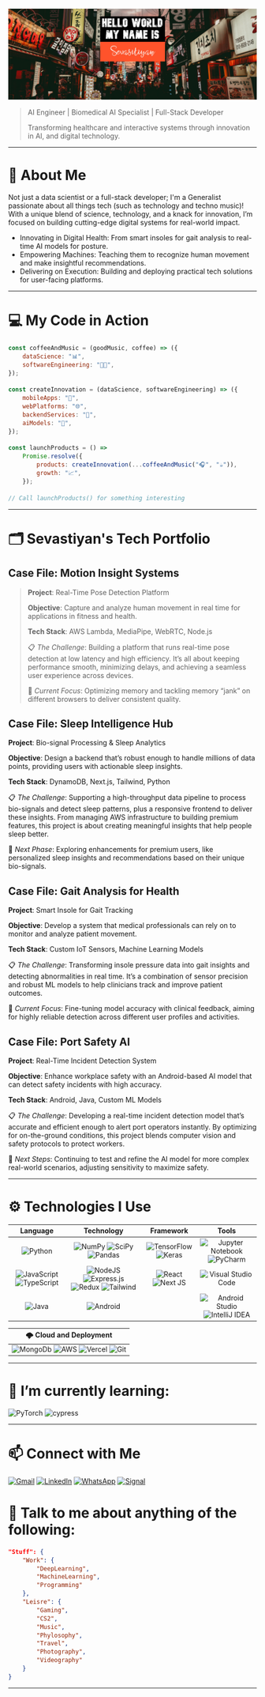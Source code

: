 ![Header image](https://github.com/Sevastiyan/Sevastiyan/blob/main/sava-bobov-eVa2FK83K6w-unsplash-Sevi.jpg)

> AI Engineer | Biomedical AI Specialist | Full-Stack Developer
>
> Transforming healthcare and interactive systems through innovation in AI, and digital technology.

---
# 🌌 About Me

Not just a data scientist or a full-stack developer; I'm a Generalist passionate about all things tech (such as technology and techno music)! With a unique blend of science, technology, and a knack for innovation, I’m focused on building cutting-edge digital systems for real-world impact.
- Innovating in Digital Health: From smart insoles for gait analysis to real-time AI models for posture.
- Empowering Machines: Teaching them to recognize human movement and make insightful recommendations.
- Delivering on Execution: Building and deploying practical tech solutions for user-facing platforms.

---
# 💻 My Code in Action

```javascript
const coffeeAndMusic = (goodMusic, coffee) => ({
    dataScience: "📊",
    softwareEngineering: "👨‍💻",
});

const createInnovation = (dataScience, softwareEngineering) => ({
    mobileApps: "📱",
    webPlatforms: "🌐",
    backendServices: "🧮",
    aiModels: "🤖",
});

const launchProducts = () =>
    Promise.resolve({
        products: createInnovation(...coffeeAndMusic("🎧", "☕")),
        growth: "📈",
    });

// Call launchProducts() for something interesting
```
---

# 🗂️ Sevastiyan's Tech Portfolio

## Case File: Motion Insight Systems

>**Project**: Real-Time Pose Detection Platform
>
>**Objective**: Capture and analyze human movement in real time for applications in fitness and health.
>
>**Tech Stack**: AWS Lambda, MediaPipe, WebRTC, Node.js
>
>📋 _The Challenge_: Building a platform that runs real-time pose detection at low latency and high efficiency. It’s all about keeping performance smooth, minimizing delays, and achieving a seamless user experience across devices.
>
>🔎 _Current Focus_: Optimizing memory and tackling memory “jank” on different browsers to deliver consistent quality.


## Case File: Sleep Intelligence Hub

**Project**: Bio-signal Processing & Sleep Analytics

**Objective**: Design a backend that’s robust enough to handle millions of data points, providing users with actionable sleep insights.

**Tech Stack**: DynamoDB, Next.js, Tailwind, Python

📋 *The Challenge*: Supporting a high-throughput data pipeline to process bio-signals and detect sleep patterns, plus a responsive frontend to deliver these insights. From managing AWS infrastructure to building premium features, this project is about creating meaningful insights that help people sleep better.

🔎 *Next Phase*: Exploring enhancements for premium users, like personalized sleep insights and recommendations based on their unique bio-signals.


## Case File: Gait Analysis for Health

**Project**: Smart Insole for Gait Tracking

**Objective**: Develop a system that medical professionals can rely on to monitor and analyze patient movement.

**Tech Stack**: Custom IoT Sensors, Machine Learning Models

📋 *The Challenge*: Transforming insole pressure data into gait insights and detecting abnormalities in real time. It’s a combination of sensor precision and robust ML models to help clinicians track and improve patient outcomes.

🔎 *Current Focus*: Fine-tuning model accuracy with clinical feedback, aiming for highly reliable detection across different user profiles and activities.


## Case File: Port Safety AI

**Project**: Real-Time Incident Detection System

**Objective**: Enhance workplace safety with an Android-based AI model that can detect safety incidents with high accuracy.

**Tech Stack**: Android, Java, Custom ML Models

📋 *The Challenge*: Developing a real-time incident detection model that’s accurate and efficient enough to alert port operators instantly. By optimizing for on-the-ground conditions, this project blends computer vision and safety protocols to protect workers.

🔎 *Next Steps*: Continuing to test and refine the AI model for more complex real-world scenarios, adjusting sensitivity to maximize safety.

---

# ⚙️ Technologies I Use

| Language | Technology | Framework | Tools |
|  :-----------:  |  :------:  |  :----: |  :----:  |
|![Python](https://img.shields.io/badge/Python-3776AB?style=for-the-badge&logo=python&logoColor=white)|![NumPy](https://img.shields.io/badge/numpy-%23013243.svg?style=for-the-badge&logo=numpy&logoColor=white) ![SciPy](https://img.shields.io/badge/SciPy-%230C55A5.svg?style=for-the-badge&logo=scipy&logoColor=%white) ![Pandas](https://img.shields.io/badge/pandas-%23150458.svg?style=for-the-badge&logo=pandas&logoColor=white)|![TensorFlow](https://img.shields.io/badge/TensorFlow-%23FF6F00.svg?style=for-the-badge&logo=TensorFlow&logoColor=white) ![Keras](https://img.shields.io/badge/Keras-%23D00000.svg?style=for-the-badge&logo=Keras&logoColor=white) |![Jupyter Notebook](https://img.shields.io/badge/jupyter-%23FA0F00.svg?style=for-the-badge&logo=jupyter&logoColor=white) ![PyCharm](https://img.shields.io/badge/pycharm-143?style=for-the-badge&logo=pycharm&logoColor=black&color=black&labelColor=green)|
|![JavaScript](https://img.shields.io/badge/javascript-%23323330.svg?style=for-the-badge&logo=javascript&logoColor=%23F7DF1E) ![TypeScript](https://img.shields.io/badge/typescript-%23007ACC.svg?style=for-the-badge&logo=typescript&logoColor=white)|![NodeJS](https://img.shields.io/badge/node.js-6DA55F?style=for-the-badge&logo=node.js&logoColor=white) ![Express.js](https://img.shields.io/badge/express.js-%23404d59.svg?style=for-the-badge&logo=express&logoColor=%2361DAFB) ![Redux](https://img.shields.io/badge/redux-%23593d88.svg?style=for-the-badge&logo=redux&logoColor=white) ![Tailwind](https://img.shields.io/badge/Tailwind_CSS-38B2AC?style=for-the-badge&logo=tailwind-css&logoColor=white) | ![React](https://img.shields.io/badge/react-%2320232a.svg?style=for-the-badge&logo=react&logoColor=%2361DAFB) ![Next JS](https://img.shields.io/badge/Next-black?style=for-the-badge&logo=next.js&logoColor=white) |![Visual Studio Code](https://img.shields.io/badge/Visual%20Studio%20Code-0078d7.svg?style=for-the-badge&logo=visual-studio-code&logoColor=white)|
|![Java](https://img.shields.io/badge/java-%23ED8B00.svg?style=for-the-badge&logo=openjdk&logoColor=white) |![Android](https://img.shields.io/badge/Android-3DDC84?style=for-the-badge&logo=android&logoColor=white)| |![Android Studio](https://img.shields.io/badge/Android%20Studio-3DDC84.svg?style=for-the-badge&logo=android-studio&logoColor=white) ![IntelliJ IDEA](https://img.shields.io/badge/IntelliJIDEA-000000.svg?style=for-the-badge&logo=intellij-idea&logoColor=white)|

| 🌩️ Cloud and Deployment |
|  :-----------:  |
| ![MongoDb](https://img.shields.io/badge/MongoDB-4EA94B?style=for-the-badge&logo=mongodb&logoColor=white)  ![AWS](https://img.shields.io/badge/AWS-%23FF9900.svg?style=for-the-badge&logo=amazon-aws&logoColor=white) ![Vercel](https://img.shields.io/badge/vercel-%23000000.svg?style=for-the-badge&logo=vercel&logoColor=white) ![Git](https://img.shields.io/badge/git-%23F05033.svg?style=for-the-badge&logo=git&logoColor=white)|

---

# 🌱 I’m currently learning:

![PyTorch](https://img.shields.io/badge/PyTorch-%23EE4C2C.svg?style=for-the-badge&logo=PyTorch&logoColor=white) ![cypress](https://img.shields.io/badge/-cypress-%23E5E5E5?style=for-the-badge&logo=cypress&logoColor=058a5e)

---

# 📫 Connect with Me

<a href="mailto: abc@example.com">![Gmail](https://img.shields.io/badge/Gmail-D14836?style=for-the-badge&logo=gmail&logoColor=white)</a>
<a href="https://www.linkedin.com/in/sevastiyan-tsvetkov/">![LinkedIn](https://img.shields.io/badge/linkedin-%230077B5.svg?style=for-the-badge&logo=linkedin&logoColor=white)</a>
<a href=https://wa.me/821037674724>![WhatsApp](https://img.shields.io/badge/WhatsApp-25D366?style=for-the-badge&logo=whatsapp&logoColor=white)</a>
<a href=https://signal.me/#p/+6596430016>![Signal](https://img.shields.io/badge/Signal-%23039BE5.svg?style=for-the-badge&logo=Signal&logoColor=white)</a>

# 💬 Talk to me about anything of the following:

```json
"Stuff": {
    "Work": {
        "DeepLearning",
        "MachineLearning",
        "Programming"
    },
    "Leisre": {
        "Gaming",
        "CS2",
        "Music",
        "Phylosophy",
        "Travel",
        "Photography",
        "Videography"
    }
}
```
---

